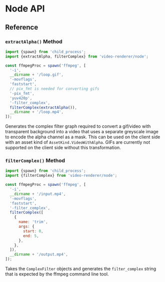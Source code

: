 # Node API

## Reference

### `extractAlpha()` Method

```js
import {spawn} from 'child_process';
import {extractAlpha, filterComplex} from 'video-renderer/node';

const ffmpegProc = spawn('ffmpeg', [
  '-i',
  __dirname + '/loop.gif',
  '-movflags',
  'faststart',
  // pix_fmt is needed for converting gifs
  '-pix_fmt',
  'yuv420p',
  '-filter_complex',
  filterComplex(extractAlpha()),
  __dirname + '/loop.mp4',
]);
```

Generates the complex filter graph required to convert a gif/video with transparent background into a video that uses a separate greyscale image to encode the alpha channel as a mask. This can be used on the client side with an asset kind of `AssetKind.VideoWithAlpha`. GIFs are currently not supported on the client side without this transformation.

### `filterComplex()` Method

```js
import {spawn} from 'child_process';
import {filterComplex} from 'video-renderer/node';

const ffmpegProc = spawn('ffmpeg', [
  '-i',
  __dirname + '/input.mp4',
  '-movflags',
  'faststart',
  '-filter_complex',
  filterComplex([
    {
      name: 'trim',
      args: {
        start: 0,
        end: 5,
      },
    },
  ]),
  __dirname + '/output.mp4',
]);
```

Takes the `ComplexFilter` objects and generates the `filter_complex` string that is expected by the ffmpeg command line tool.
